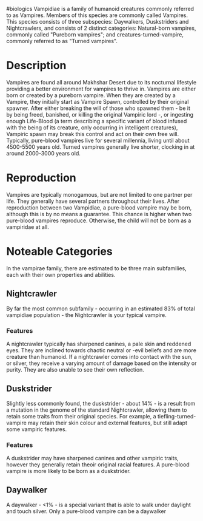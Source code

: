 #biologics 
Vampidiae is a family of humanoid creatures commonly referred to as Vampires. Members of this species are commonly called Vampires. This species consists of three subspecies: Daywalkers, Duskstriders and Nightcrawlers, and consists of 2 distinct categories: Natural-born vampires, commonly called "Pureborn vampires"; and creatures-turned-vampire, commonly referred to as "Turned vampires".

# Description
Vampires are found all around Makhshar Desert due to its nocturnal lifestyle providing a better environment for vampires to thrive in. Vampires are either born or created by a pureborn vampire. When they are created by a Vampire, they initially start as Vampire Spawn, controlled by their original spawner. After either breaking the will of those who spawned them - be it by being freed, banished, or killing the original Vampiric lord -, or ingesting enough Life-Blood (a term describing a specific variant of blood infused with the being of its creature, only occurring in intelligent creatures), Vampiric spawn may break this control and act on their own free will. Typically, pure-blood vampires live for several millennia, living until about 4500-5500 years old. Turned vampires generally live shorter, clocking in at around 2000-3000 years old.

# Reproduction
Vampires are typically monogamous, but are not limited to one partner per life. They generally have several partners throughout their lives. After reproduction between two Vampidiae, a pure-blood vampire may be born, although this is by no means a guarantee. This chance is higher when two pure-blood vampires reproduce. Otherwise, the child will not be born as a vampiridae at all.
# Noteable Categories
In the vampirae family, there are estimated to be three main subfamilies, each with their own properties and abilities.
## Nightcrawler
By far the most common subfamily - occurring in an estimated 83% of total vampidiae population - the Nightcrawler is your typical vampire.
### Features
A nightcrawler typically has sharpened canines, a pale skin and reddened eyes. They are inclined towards chaotic neutral or -evil beliefs and are more creature than humanoid. If a nightcrawler comes into contact with the sun, or silver, they receive a varying amount of damage based on the intensity or purity. They are also unable to see their own reflection.
## Duskstrider
Slightly less commonly found, the duskstrider - about 14% - is a result from a mutation in the genome of the standard Nightcrawler, allowing them to retain some traits from their original species. For example, a tiefling-turned-vampire may retain their skin colour and external features, but still adapt some vampiric features.
### Features
A duskstrider may have sharpened canines and other vampiric traits, however they generally retain theoir original racial features. A pure-blood vampire is more likely to be born as a duskstrider.
## Daywalker
A daywalker - <1% - is a special variant that is able to walk under daylight and touch silver. Only a pure-blood vampire can be a daywalker